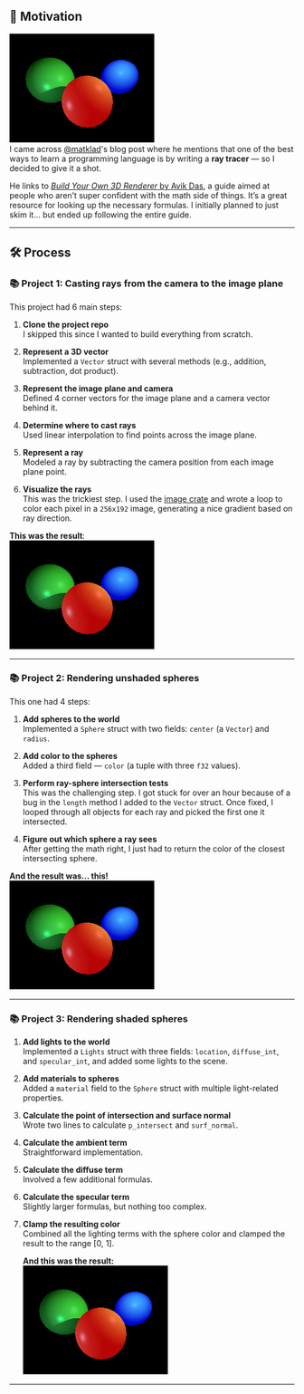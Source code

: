 ## 🚀 Motivation  
![Spheres with lights](https://raw.githubusercontent.com/sdf-jkl/ray_tracing/c0e265e777d78c8353c3860e3ef49cc71b9cf4ec/output.png)  
I came across [@matklad](https://github.com/matklad)'s blog post where he mentions that one of the best ways to learn a programming language is by writing a **ray tracer** — so I decided to give it a shot.

He links to [*Build Your Own 3D Renderer* by Avik Das](https://avikdas.com/build-your-own-raytracer/), a guide aimed at people who aren’t super confident with the math side of things. It’s a great resource for looking up the necessary formulas. I initially planned to just skim it… but ended up following the entire guide.

---

## 🛠️ Process

### 📚 Project 1: Casting rays from the camera to the image plane

This project had 6 main steps:

1. **Clone the project repo**  
   I skipped this since I wanted to build everything from scratch.

2. **Represent a 3D vector**  
   Implemented a `Vector` struct with several methods (e.g., addition, subtraction, dot product).

3. **Represent the image plane and camera**  
   Defined 4 corner vectors for the image plane and a camera vector behind it.

4. **Determine where to cast rays**  
   Used linear interpolation to find points across the image plane.

5. **Represent a ray**  
   Modeled a ray by subtracting the camera position from each image plane point.

6. **Visualize the rays**  
   This was the trickiest step. I used the [image crate](https://docs.rs/image/latest/image/) and wrote a loop to color each pixel in a `256x192` image, generating a nice gradient based on ray direction.

**This was the result**:  
![Pretty gradient result](https://raw.githubusercontent.com/sdf-jkl/ray_tracing/baeded2ded6fe331a6b577c3ba40fadaea386828/output.png)

---

### 📚 Project 2: Rendering unshaded spheres

This one had 4 steps:

1. **Add spheres to the world**  
   Implemented a `Sphere` struct with two fields: `center` (a `Vector`) and `radius`.

2. **Add color to the spheres**  
   Added a third field — `color` (a tuple with three `f32` values).

3. **Perform ray-sphere intersection tests**  
   This was the challenging step. I got stuck for over an hour because of a bug in the `length` method I added to the `Vector` struct. Once fixed, I looped through all objects for each ray and picked the first one it intersected.

4. **Figure out which sphere a ray sees**  
   After getting the math right, I just had to return the color of the closest intersecting sphere.

**And the result was... this!**  
![This kinda looks like planetary alignment in front of the Sun](https://raw.githubusercontent.com/sdf-jkl/ray_tracing/807a6c77d669f2bc1fe66177e5e8f45aa7d44398/output.png)

---

### 📚 Project 3: Rendering shaded spheres

1. **Add lights to the world**  
   Implemented a `Lights` struct with three fields: `location`, `diffuse_int`, and `specular_int`, and added some lights to the scene.

2. **Add materials to spheres**  
   Added a `material` field to the `Sphere` struct with multiple light-related properties.

3. **Calculate the point of intersection and surface normal**  
   Wrote two lines to calculate `p_intersect` and `surf_normal`.

4. **Calculate the ambient term**  
   Straightforward implementation.

5. **Calculate the diffuse term**  
   Involved a few additional formulas.

6. **Calculate the specular term**  
   Slightly larger formulas, but nothing too complex.

7. **Clamp the resulting color**  
   Combined all the lighting terms with the sphere color and clamped the result to the range [0, 1].


   **And this was the result:**  
   ![Spheres with lights](https://raw.githubusercontent.com/sdf-jkl/ray_tracing/c0e265e777d78c8353c3860e3ef49cc71b9cf4ec/output.png)

---
